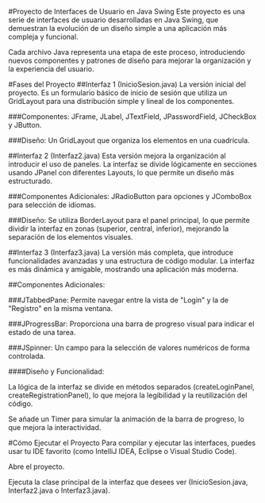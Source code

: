 #Proyecto de Interfaces de Usuario en Java Swing
Este proyecto es una serie de interfaces de usuario desarrolladas en Java Swing, que demuestran la evolución de un diseño simple a una aplicación más compleja y funcional.

Cada archivo Java representa una etapa de este proceso, introduciendo nuevos componentes y patrones de diseño para mejorar la organización y la experiencia del usuario.

#Fases del Proyecto
##Interfaz 1 (InicioSesion.java)
La versión inicial del proyecto. Es un formulario básico de inicio de sesión que utiliza un GridLayout para una distribución simple y lineal de los componentes.

###Componentes: 
JFrame, JLabel, JTextField, JPasswordField, JCheckBox y JButton.

###Diseño: 
Un GridLayout que organiza los elementos en una cuadrícula.

##Interfaz 2 (Interfaz2.java)
Esta versión mejora la organización al introducir el uso de paneles. La interfaz se divide lógicamente en secciones usando JPanel con diferentes Layouts, lo que permite un diseño más estructurado.

###Componentes Adicionales: 
JRadioButton para opciones y JComboBox para selección de idiomas.

###Diseño: 
Se utiliza BorderLayout para el panel principal, lo que permite dividir la interfaz en zonas (superior, central, inferior), mejorando la separación de los elementos visuales.

##Interfaz 3 (Interfaz3.java)
La versión más completa, que introduce funcionalidades avanzadas y una estructura de código modular. La interfaz es más dinámica y amigable, mostrando una aplicación más moderna.

##Componentes Adicionales:

###JTabbedPane: 
Permite navegar entre la vista de "Login" y la de "Registro" en la misma ventana.

###JProgressBar: 
Proporciona una barra de progreso visual para indicar el estado de una tarea.

###JSpinner: 
Un campo para la selección de valores numéricos de forma controlada.

####Diseño y Funcionalidad:

La lógica de la interfaz se divide en métodos separados (createLoginPanel, createRegistrationPanel), lo que mejora la legibilidad y la reutilización del código.

Se añade un Timer para simular la animación de la barra de progreso, lo que mejora la interactividad.

#Cómo Ejecutar el Proyecto
Para compilar y ejecutar las interfaces, puedes usar tu IDE favorito (como IntelliJ IDEA, Eclipse o Visual Studio Code).

Abre el proyecto.

Ejecuta la clase principal de la interfaz que desees ver (InicioSesion.java, Interfaz2.java o Interfaz3.java).

